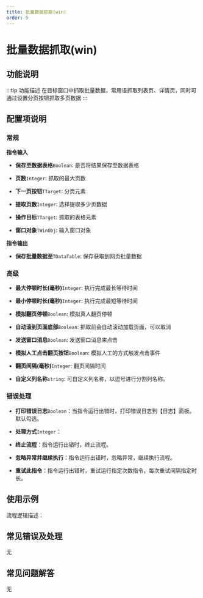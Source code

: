 ```yaml
---
title: 批量数据抓取(win)
order: 5
---
```


# 批量数据抓取(win)

## 功能说明

:::tip 功能描述
在目标窗口中抓取批量数据，常用语抓取列表页、详情页，同时可通过设置分页按钮抓取多页数据
:::

## 配置项说明

### 常规

**指令输入**

- **保存至数据表格**`Boolean`: 是否将结果保存至数据表格

- **页数**`Integer`: 抓取的最大页数

- **下一页按钮**`TTarget`: 分页元素

- **提取页数**`Integer`: 选择提取多少页数据

- **操作目标**`TTarget`: 抓取的表格元素

- **窗口对象**`TWinObj`: 输入窗口对象


**指令输出**

- **保存批量数据至**`TDataTable`: 保存获取到网页批量数据

### 高级

- **最大停顿时长(毫秒)**`Integer`: 执行完成最长等待时间

- **最小停顿时长(毫秒)**`Integer`: 执行完成最短等待时间

- **模拟翻页停顿**`Boolean`: 模拟真人翻页停顿

- **自动滚到页面底部**`Boolean`: 抓取前会自动滚动加载页面，可以取消

- **发送窗口消息**`Boolean`: 发送窗口消息来点击

- **模拟人工点击翻页按钮**`Boolean`: 模拟人工的方式触发点击事件

- **翻页间隔(毫秒)**`Integer`: 翻页间隔时间

- **自定义列名称**`string`: 可自定义列名称，以逗号进行分割列名称。

### 错误处理

- **打印错误日志**`Boolean`：当指令运行出错时，打印错误日志到【日志】面板。默认勾选。

- **处理方式**`Integer`：

 - **终止流程**：指令运行出错时，终止流程。

 - **忽略异常并继续执行**：指令运行出错时，忽略异常，继续执行流程。

 - **重试此指令**：指令运行出错时，重试运行指定次数指令，每次重试间隔指定时长。

## 使用示例

流程逻辑描述：

## 常见错误及处理

无

## 常见问题解答

无

